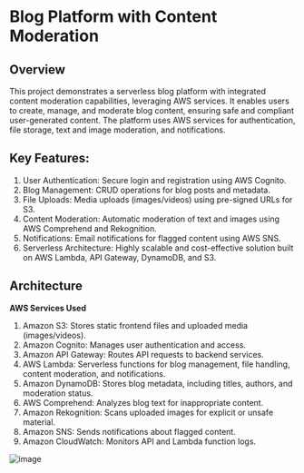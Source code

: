 # Blog Platform with Content Moderation
## Overview
This project demonstrates a serverless blog platform with integrated content moderation capabilities, leveraging AWS services. It enables users to create, manage, and moderate blog content, ensuring safe and compliant user-generated content. The platform uses AWS services for authentication, file storage, text and image moderation, and notifications.

## Key Features:
1. User Authentication: Secure login and registration using AWS Cognito.
2. Blog Management: CRUD operations for blog posts and metadata.
3. File Uploads: Media uploads (images/videos) using pre-signed URLs for S3.
4. Content Moderation: Automatic moderation of text and images using AWS Comprehend and Rekognition.
5. Notifications: Email notifications for flagged content using AWS SNS.
6. Serverless Architecture: Highly scalable and cost-effective solution built on AWS Lambda, API Gateway, DynamoDB, and S3.


## Architecture

**AWS Services Used**

1. Amazon S3: Stores static frontend files and uploaded media (images/videos).
2. Amazon Cognito: Manages user authentication and access.
3. Amazon API Gateway: Routes API requests to backend services.
4. AWS Lambda: Serverless functions for blog management, file handling, content moderation, and notifications.
5. Amazon DynamoDB: Stores blog metadata, including titles, authors, and moderation status.
6. AWS Comprehend: Analyzes blog text for inappropriate content.
7. Amazon Rekognition: Scans uploaded images for explicit or unsafe material.
8. Amazon SNS: Sends notifications about flagged content.
9. Amazon CloudWatch: Monitors API and Lambda function logs.

![image](https://github.com/user-attachments/assets/d3a8eaef-326e-4fb0-a159-8177eb31ebde)



